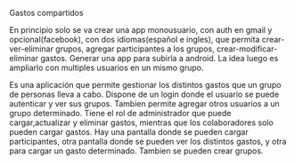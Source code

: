 Gastos compartidos



En principio solo se va crear una app monousuario, con auth en gmail y opcional(facebook), con dos idiomas(español e ingles),
que permita crear-ver-eliminar grupos, agregar participantes a los grupos, crear-modificar-eliminar gastos. Generar una app para subirla a android.
La idea luego es ampliarlo con multiples usuarios en un mismo grupo.



Es una aplicación que permite gestionar los distintos gastos que un grupo de personas lleva a cabo. Dispone de un login donde el usuario se puede autenticar y ver sus grupos. Tambien permite agregar otros usuarios a un grupo determinado. Tiene el rol de administrador que puede cargar,actualizar y eliminar gastos, mientras que los colaboradores solo pueden cargar gastos.
Hay una pantalla donde se pueden cargar participantes, otra pantalla donde se pueden ver los distintos gastos, y otra para cargar un gasto determinado. Tambien se pueden crear grupos.
